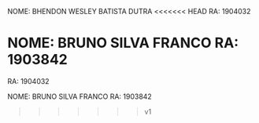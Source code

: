 NOME: BHENDON WESLEY BATISTA DUTRA
<<<<<<< HEAD
RA: 1904032

NOME: BRUNO SILVA FRANCO
RA: 1903842
=======
RA: 1904032 

NOME: BRUNO SILVA FRANCO
RA: 1903842


>>>>>>> v1
